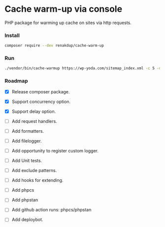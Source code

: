 # Cache warm-up via console 

PHP package for warming up cache on sites via http requests.

### Install
```bash
composer require --dev renakdup/cache-warm-up
```

### Run
```bash
./vendor/bin/cache-warmup https://wp-yoda.com/sitemap_index.xml -c 5 -d 2
```

### Roadmap
- [x] Release composer package.
- [x] Support concurrency option.
- [x] Support delay option.
- [ ] Add request handlers.
- [ ] Add formatters.
- [ ] Add filelogger.
- [ ] Add opportunity to register custom logger.
- [ ] Add Unit tests.
- [ ] Add exclude patterns.
- [ ] Add hooks for extending.
- [ ] Add phpcs
- [ ] Add phpstan
- [ ] Add github action runs: phpcs/phpstan
- [ ] Add deploybot.

